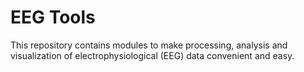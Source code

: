 # EEG Tools
 This repository contains modules to make processing, analysis and visualization of electrophysiological (EEG) data convenient and easy. 

